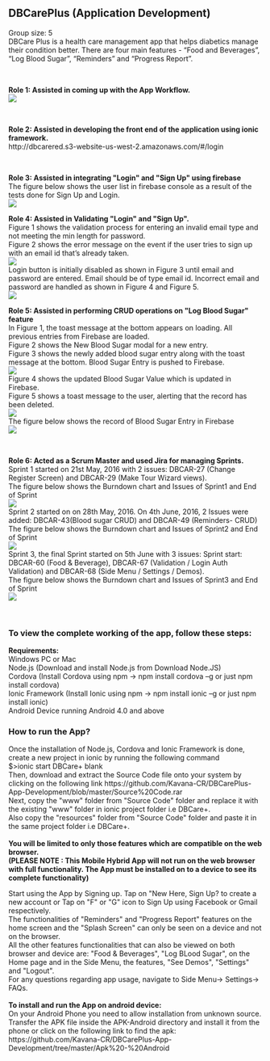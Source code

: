 <h2> DBCarePlus (Application Development) </h2>
<p> Group size: 5 <br>
DBCare Plus is a health care management app that helps diabetics manage their condition better. 
There are four main features - “Food and Beverages”, “Log Blood Sugar”, “Reminders” and “Progress Report”. </p> <br>
<p> <b> Role 1: Assisted in coming up with the App Workflow. </b> <br>
<img src="https://github.com/Kavana-CR/DBCarePlus-App-Development/blob/master/AppFlow.PNG"> </p> <br>
<p> <b> Role 2: Assisted in developing the front end of the application using ionic framework. </b> <br>
http://dbcarered.s3-website-us-west-2.amazonaws.com/#/login </p> <br> 
<p> <b> Role 3: Assisted in integrating "Login" and "Sign Up" using firebase </b> <br>
The figure below shows the user list in firebase console as a result of the tests done for Sign Up and Login. <br>
<img src="https://github.com/Kavana-CR/DBCarePlus-App-Development/blob/master/firebase-userslist.png"> </p>
<p> <b> Role 4: Assisted in Validating "Login" and "Sign Up". </b> <br>
Figure 1 shows the validation process for entering an invalid email type and not meeting the min length for password. <br>
Figure 2 shows the error message on the event if the user tries to sign up with an email id that’s already taken. <br>
<img src="https://github.com/Kavana-CR/DBCarePlus-App-Development/blob/master/SignUp%20validation.PNG"> <br>
Login button is initially disabled as shown in Figure 3 until email and password are entered. Email should be of type email id. Incorrect email and password are handled as shown in Figure 4 and Figure 5. <br>
<img src="https://github.com/Kavana-CR/DBCarePlus-App-Development/blob/master/Login%20Validation.PNG"> <br> </p>
<p> <b> Role 5: Assisted in performing CRUD operations on "Log Blood Sugar" feature </b> <br>
In Figure 1, the toast message at the bottom appears on loading. All previous entries from Firebase are loaded. <br>
Figure 2 shows the New Blood Sugar modal for a new entry. <br>
Figure 3 shows the newly added blood sugar entry along with the toast message at the bottom. Blood Sugar Entry is pushed to Firebase. <br>
<img src="https://github.com/Kavana-CR/DBCarePlus-App-Development/blob/master/LoadandAdd.PNG"> <br>
Figure 4 shows the updated Blood Sugar Value which is updated in Firebase. <br>
Figure 5 shows a toast message to the user, alerting that the record has been deleted. <br>
<img src="https://github.com/Kavana-CR/DBCarePlus-App-Development/blob/master/UpdateandDelete.PNG"> <br>
The figure below shows the record of Blood Sugar Entry in Firebase <br>
<img src="https://github.com/Kavana-CR/DBCarePlus-App-Development/blob/master/BloodLog-Firebase.png"> </p> <br>
<p> <b> Role 6: Acted as a Scrum Master and used Jira for managing Sprints. </b> <br>
Sprint 1 started on 21st May, 2016 with 2 issues: DBCAR-27 (Change Register Screen) and DBCAR-29 (Make Tour Wizard views). <br>
The figure below shows the Burndown chart and Issues of Sprint1 and End of Sprint <br>
<img src="https://github.com/Kavana-CR/DBCarePlus-App-Development/blob/master/Jiraburndown-sprint1.PNG"> <br>
Sprint 2 started on on 28th May, 2016. On 4th June, 2016, 2 Issues were added: DBCAR-43(Blood sugar CRUD) and DBCAR-49 (Reminders- CRUD)
The figure below shows the Burndown chart and Issues of Sprint2 and End of Sprint <br>
<img src="https://github.com/Kavana-CR/DBCarePlus-App-Development/blob/master/Jira-SPrint2.PNG"> <br>
Sprint 3, the final Sprint started on 5th June with 3 issues: Sprint start: DBCAR-60 (Food & Beverage), DBCAR-67 (Validation / Login Auth Validation) and DBCAR-68 (Side Menu / Settings / Demos). <br>
The figure below shows the Burndown chart and Issues of Sprint3 and End of Sprint <br>
<img src="https://github.com/Kavana-CR/DBCarePlus-App-Development/blob/master/Jira-Sprint3.PNG"> </p> <br>
<h3> To view the complete working of the app, follow these steps: </h3>
<p> <b>Requirements:</b> <br>
Windows PC or Mac <br>
Node.js (Download and install Node.js from Download Node.JS) <br>
Cordova (Install Cordova using npm -> npm install cordova –g or just npm install cordova) <br>
Ionic Framework (Install Ionic using npm -> npm install ionic –g or just npm install ionic) <br>
Android Device running Android 4.0 and above <br> </p>
<p> <h3> How to run the App? </h3>
Once the installation of Node.js, Cordova and Ionic Framework is done, create a new project in ionic by running the following command<br>
$>ionic start DBCare+ blank <br>
Then, download and extract the Source Code file onto your system by clicking on the following link
https://github.com/Kavana-CR/DBCarePlus-App-Development/blob/master/Source%20Code.rar <br>
Next, copy the "www" folder from "Source Code" folder and replace it with the existing "www" folder in ionic project folder i.e DBCare+. <br>
Also copy the "resources" folder from "Source Code" folder and paste it in the same project folder i.e DBCare+. <br> <br>
<b>You will be limited to only those features which are compatible on the web browser.<br>
(PLEASE NOTE : This Mobile Hybrid App will not run on the web browser with full functionality. The App must be installed on to a device to see its complete functionality) </b> </p> 
<p> Start using the App by Signing up. Tap on "New Here, Sign Up? to create a new account or Tap on "F" or "G" icon to Sign Up using Facebook or Gmail respectively. <br>
The functionalities of "Reminders" and "Progress Report" features on the home screen and the "Splash Screen" can only be seen on a device and not on the browser. <br>
All the other features functionalities that can also be viewed on both browser and device are: "Food & Beverages", "Log BLood Sugar", on the Home page and in the Side Menu, the features, "See Demos", "Settings" and "Logout". <br>
For any questions regarding app usage, navigate to Side Menu-> Settings-> FAQs. <br> <br>
<b> To install and run the App on android device: </b> <br>
On your Android Phone you need to allow installation from unknown source. Transfer the APK file inside the APK-Android directory and install it from the phone or click on the following link to find the apk: <br>
https://github.com/Kavana-CR/DBCarePlus-App-Development/tree/master/Apk%20-%20Android </p>



